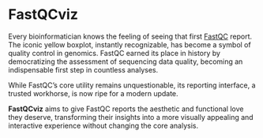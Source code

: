 # FastQCviz

Every bioinformatician knows the feeling of seeing that first [FastQC](https://github.com/s-andrews/FastQC) report. The iconic yellow boxplot, instantly recognizable, has become a symbol of quality control in genomics. FastQC earned its place in history by democratizing the assessment of sequencing data quality, becoming an indispensable first step in countless analyses.

While FastQC’s core utility remains unquestionable, its reporting interface, a trusted workhorse, is now ripe for a modern update.

**FastQCviz** aims to give FastQC reports the aesthetic and functional love they deserve, transforming their insights into a more visually appealing and interactive experience without changing the core analysis.